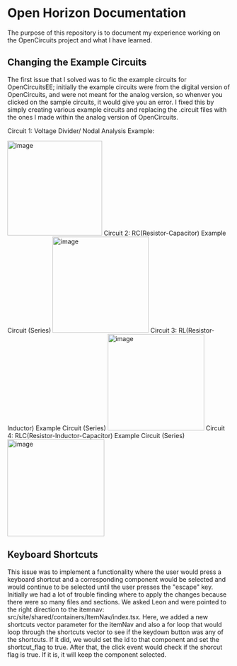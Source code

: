 # Open Horizon Documentation
The purpose of this repository is to document my experience working on the OpenCircuits project and what I have learned.

## Changing the Example Circuits
The first issue that I solved was to fic the example circuits for OpenCircuitsEE; initially the example circuits were from the digital version of OpenCircuits, and were not meant for the analog version, so whenver you clicked on the sample circuits, it would give you an error. I fixed this by simply creating various example circuits and replacing the .circuit files with the ones I made within the analog version of OpenCircuits.

Circuit 1: Voltage Divider/ Nodal Analysis Example:

<img width="214" alt="image" src="https://user-images.githubusercontent.com/62410569/221334248-90228e65-eeb7-4834-9a55-b96002d1caaf.png">
Circuit 2: RC(Resistor-Capacitor) Example Circuit (Series)

<img width="217" alt="image" src="https://user-images.githubusercontent.com/62410569/221334297-ad60b34e-ce39-4fb9-86dd-90a81ecd22a0.png">
Circuit 3: RL(Resistor-Inductor) Example Circuit (Series)

<img width="218" alt="image" src="https://user-images.githubusercontent.com/62410569/221334315-f2560146-a974-47a8-bff1-359fd890e0a8.png">
Circuit 4: RLC(Resistor-Inductor-Capacitor) Example Circuit (Series)

<img width="219" alt="image" src="https://user-images.githubusercontent.com/62410569/221334332-ac3f7c30-49a7-4453-bd17-b4a8e5588695.png">

## Keyboard Shortcuts
This issue was to implement a functionality where the user would press a keyboard shortcut and a corresponding component would be selected and would continue to be selected until the user presses the "escape" key. Initially we had a lot of trouble finding where to apply the changes because there were so many files and sections. We asked Leon and were pointed to the right direction to the itemnav: src/site/shared/containers/ItemNav/index.tsx. Here, we added a new shortcuts vector parameter for the itemNav and also a for loop that would loop through the shortcuts vector to see if the keydown button was any of the shortcuts. If it did, we would set the id to that component and set the shortcut_flag to true. After that, the click event would check if the shorcut flag is true. If it is, it will keep the component selected.
